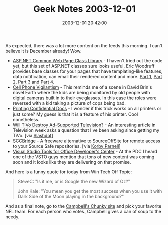 ﻿---
layout: post
title: "Geek Notes 2003-12-01"
comments: false
date: 2003-12-01 20:42:00
categories:
 - Technology
subtext-id: de427cba-118a-4e69-905c-f508d53f5c69
alias: /blog/Geek-Notes-2003-12-01.aspx
---


As expected, there was a lot more content on the feeds this morning. I can't believe it is December already! Wow. 

  * [ASP.NET Common Web Page Class Library](http://www.codeproject.com/useritems/EWSWebPt1.asp) - I haven't tried out the code yet, but this set of ASP.NET classes sure looks useful. Eric Woodruff provides base classes for your pages that have templating-like features, data notification, can email their rendered content and more. [Part 1](http://www.codeproject.com/useritems/EWSWebPt1.asp), [Part 2](http://www.codeproject.com/useritems/EWSWebPt2.asp), [Part 3](http://www.codeproject.com/useritems/EWSWebPt3.asp) and [Part 4](http://www.codeproject.com/useritems/EWSWebPt4.asp).
  * [Cell Phone Vigilantism](http://www.portlandtribune.com/archview.cgi?id=21655) - This reminds me of a scene in David Brin's novel Earth where the kids are being monitored by old people with digital cameras built in to their eyeglasses. In this case the roles were reversed with a kid taking a picture of cops being bad.
  * [Printing Confidential Docs](http://dotnetjunkies.com/WebLog/unknownreference/posts/4108.aspx) - I wonder if this trick works on all printers or just some? My guess is that it is a feature of his printer. Cool nonetheless.
  * [Will TiVo Destroy Ad-Supported Television?](http://www.tvweek.com/deals/112403dicolumn.html) - An interesting article in Television week asks a question that I've been asking since getting my TiVo. [via [Slashdot](http://slashdot.org/article.pl?sid=03/12/01/0424227)]
  * [SCCBridge](http://www.mycgiserver.com/~Nesterovsky/html/css2/SCCBridge.htm) - A freeware alternative to SourceOffSite for remote access to your Source Safe repositories. [via [Korby Parnell](http://blogs.gotdotnet.com/korbyp/permalink.aspx/49c8611b-6899-4fc3-8e28-af2b4920d188)]
  * [Visual Studio Tools for Office Developer's Center](http://msdn.microsoft.com/office/understanding/vsto/) - At the PDC I heard one of the VSTO guys mention that tons of new content was coming soon and it looks like they are delivering on that promise.

And here is a funny quote for today from Win Tech Off Topic: 

> SteveC: "Is it me, or is Google the new Wizard of Oz?" 
> 
> John Kale: "You mean you get the most success when you use it with Dark Side of the Moon playing in the background?" 

And as a final note, go to the [Campbell's Chunky site](http://www.chunky.com/click_for_cans.asp) and pick your favorite NFL team. For each person who votes, Campbell gives a can of soup to the needy. 
